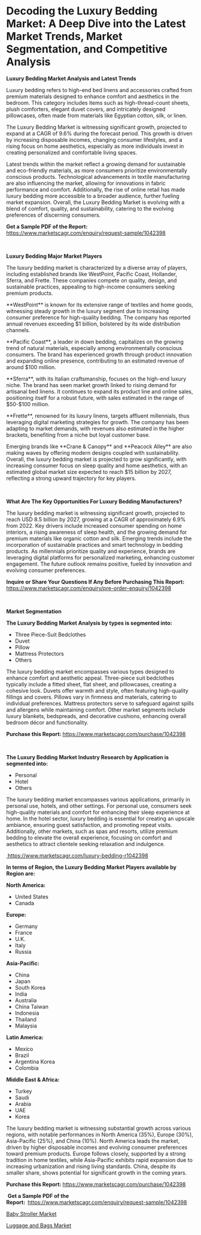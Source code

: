 <p><h1>Decoding the Luxury Bedding Market: A Deep Dive into the Latest Market Trends, Market Segmentation, and Competitive Analysis</h1></p><p><strong>Luxury Bedding Market Analysis and Latest Trends</strong></p>
<p><p>Luxury bedding refers to high-end bed linens and accessories crafted from premium materials designed to enhance comfort and aesthetics in the bedroom. This category includes items such as high-thread-count sheets, plush comforters, elegant duvet covers, and intricately designed pillowcases, often made from materials like Egyptian cotton, silk, or linen.</p><p>The Luxury Bedding Market is witnessing significant growth, projected to expand at a CAGR of 9.6% during the forecast period. This growth is driven by increasing disposable incomes, changing consumer lifestyles, and a rising focus on home aesthetics, especially as more individuals invest in creating personalized and comfortable living spaces. </p><p>Latest trends within the market reflect a growing demand for sustainable and eco-friendly materials, as more consumers prioritize environmentally conscious products. Technological advancements in textile manufacturing are also influencing the market, allowing for innovations in fabric performance and comfort. Additionally, the rise of online retail has made luxury bedding more accessible to a broader audience, further fueling market expansion. Overall, the Luxury Bedding Market is evolving with a blend of comfort, quality, and sustainability, catering to the evolving preferences of discerning consumers.</p></p>
<p><strong>Get a Sample PDF of the Report:&nbsp;</strong> <a href="https://www.marketscagr.com/enquiry/request-sample/1042398?utm_campaign=1869&utm_medium=2&utm_source=Github&utm_content=ia&utm_term=05042025&utm_id=luxury-bedding">https://www.marketscagr.com/enquiry/request-sample/1042398</a></p>
<p>&nbsp;</p>
<p><strong>Luxury Bedding Major Market Players</strong></p>
<p><p>The luxury bedding market is characterized by a diverse array of players, including established brands like WestPoint, Pacific Coast, Hollander, Sferra, and Frette. These companies compete on quality, design, and sustainable practices, appealing to high-income consumers seeking premium products.</p><p>**WestPoint** is known for its extensive range of textiles and home goods, witnessing steady growth in the luxury segment due to increasing consumer preference for high-quality bedding. The company has reported annual revenues exceeding $1 billion, bolstered by its wide distribution channels.</p><p>**Pacific Coast**, a leader in down bedding, capitalizes on the growing trend of natural materials, especially among environmentally conscious consumers. The brand has experienced growth through product innovation and expanding online presence, contributing to an estimated revenue of around $100 million.</p><p>**Sferra**, with its Italian craftsmanship, focuses on the high-end luxury niche. The brand has seen market growth linked to rising demand for artisanal bed linens. It continues to expand its product line and online sales, positioning itself for a robust future, with sales estimated in the range of $50-$100 million.</p><p>**Frette**, renowned for its luxury linens, targets affluent millennials, thus leveraging digital marketing strategies for growth. The company has been adapting to market demands, with revenues also estimated in the higher brackets, benefiting from a niche but loyal customer base.</p><p>Emerging brands like **Crane & Canopy** and **Peacock Alley** are also making waves by offering modern designs coupled with sustainability. Overall, the luxury bedding market is projected to grow significantly, with increasing consumer focus on sleep quality and home aesthetics, with an estimated global market size expected to reach $15 billion by 2027, reflecting a strong upward trajectory for key players.</p></p>
<p>&nbsp;</p>
<p><strong>What Are The Key Opportunities For Luxury Bedding Manufacturers?</strong></p>
<p><p>The luxury bedding market is witnessing significant growth, projected to reach USD 8.5 billion by 2027, growing at a CAGR of approximately 6.9% from 2022. Key drivers include increased consumer spending on home interiors, a rising awareness of sleep health, and the growing demand for premium materials like organic cotton and silk. Emerging trends include the incorporation of sustainable practices and smart technology in bedding products. As millennials prioritize quality and experience, brands are leveraging digital platforms for personalized marketing, enhancing customer engagement. The future outlook remains positive, fueled by innovation and evolving consumer preferences.</p></p>
<p><strong>Inquire or Share Your Questions If Any Before Purchasing This Report:</strong> <a href="https://www.marketscagr.com/enquiry/pre-order-enquiry/1042398?utm_campaign=1869&utm_medium=2&utm_source=Github&utm_content=ia&utm_term=05042025&utm_id=luxury-bedding">https://www.marketscagr.com/enquiry/pre-order-enquiry/1042398</a></p>
<p>&nbsp;</p>
<p><strong>Market Segmentation</strong></p>
<p><strong>The Luxury Bedding Market Analysis by types is segmented into:</strong></p>
<p><ul><li>Three Piece-Suit Bedclothes</li><li>Duvet</li><li>Pillow</li><li>Mattress Protectors</li><li>Others</li></ul></p>
<p><p>The luxury bedding market encompasses various types designed to enhance comfort and aesthetic appeal. Three-piece suit bedclothes typically include a fitted sheet, flat sheet, and pillowcases, creating a cohesive look. Duvets offer warmth and style, often featuring high-quality fillings and covers. Pillows vary in firmness and materials, catering to individual preferences. Mattress protectors serve to safeguard against spills and allergens while maintaining comfort. Other market segments include luxury blankets, bedspreads, and decorative cushions, enhancing overall bedroom décor and functionality.</p></p>
<p><strong>Purchase this Report:&nbsp;</strong><a href="https://www.marketscagr.com/purchase/1042398?utm_campaign=1869&utm_medium=2&utm_source=Github&utm_content=ia&utm_term=05042025&utm_id=luxury-bedding">https://www.marketscagr.com/purchase/1042398</a></p>
<p>&nbsp;</p>
<p><strong>The Luxury Bedding Market Industry Research by Application is segmented into:</strong></p>
<p><ul><li>Personal</li><li>Hotel</li><li>Others</li></ul></p>
<p><p>The luxury bedding market encompasses various applications, primarily in personal use, hotels, and other settings. For personal use, consumers seek high-quality materials and comfort for enhancing their sleep experience at home. In the hotel sector, luxury bedding is essential for creating an upscale ambiance, ensuring guest satisfaction, and promoting repeat visits. Additionally, other markets, such as spas and resorts, utilize premium bedding to elevate the overall experience, focusing on comfort and aesthetics to attract clientele seeking relaxation and indulgence.</p></p>
<p><a href="https://www.marketscagr.com/luxury-bedding-r1042398?utm_campaign=1869&utm_medium=2&utm_source=Github&utm_content=ia&utm_term=05042025&utm_id=luxury-bedding">&nbsp;https://www.marketscagr.com/luxury-bedding-r1042398</a></p>
<p><strong>In terms of Region, the Luxury Bedding Market Players available by Region are:</strong></p>
<p>
    <p> <strong> North America: </strong>
        <ul>
            <li>United States</li>
            <li>Canada</li>
        </ul>
        </p> 
    <p> <strong> Europe: </strong>
        <ul>
            <li>Germany</li>
            <li>France</li>
            <li>U.K.</li>
            <li>Italy</li>
            <li>Russia</li>
        </ul>
        </p> 
    <p> <strong> Asia-Pacific: </strong>
        <ul>
            <li>China</li>
            <li>Japan</li>
            <li>South Korea</li>
            <li>India</li>
            <li>Australia</li>
            <li>China Taiwan</li>
            <li>Indonesia</li>
            <li>Thailand</li>
            <li>Malaysia</li>
        </ul>
        </p> 
    <p> <strong> Latin America: </strong>
        <ul>
            <li>Mexico</li>
            <li>Brazil</li>
            <li>Argentina Korea</li>
            <li>Colombia</li>
        </ul>
        </p> 
    <p> <strong> Middle East & Africa: </strong>
        <ul>
            <li>Turkey</li>
            <li>Saudi</li>
            <li>Arabia</li>
            <li>UAE</li>
            <li>Korea</li>
        </ul>
    </p>
    </p>
<p><p>The luxury bedding market is witnessing substantial growth across various regions, with notable performances in North America (35%), Europe (30%), Asia-Pacific (25%), and China (10%). North America leads the market, driven by higher disposable incomes and evolving consumer preferences toward premium products. Europe follows closely, supported by a strong tradition in home textiles, while Asia-Pacific exhibits rapid expansion due to increasing urbanization and rising living standards. China, despite its smaller share, shows potential for significant growth in the coming years.</p></p>
<p><strong>Purchase this Report: </strong><a href="https://www.marketscagr.com/purchase/1042398?utm_campaign=1869&utm_medium=2&utm_source=Github&utm_content=ia&utm_term=05042025&utm_id=luxury-bedding">https://www.marketscagr.com/purchase/1042398</a></p>
<p>&nbsp;<strong>Get a Sample PDF of the Report:&nbsp;&nbsp;</strong><a href="https://www.marketscagr.com/enquiry/request-sample/1042398?utm_campaign=1869&utm_medium=2&utm_source=Github&utm_content=ia&utm_term=05042025&utm_id=luxury-bedding">https://www.marketscagr.com/enquiry/request-sample/1042398</a></p>
<p><strong></strong></p>
<p><p><a href="https://github.com/CliffMedina6/Market-Research-Report-List-7/blob/main/baby-stroller-market.md?utm_campaign=1869&utm_medium=2&utm_source=Github&utm_content=ia&utm_term=05042025&utm_id=luxury-bedding">Baby Stroller Market</a></p><p><a href="https://github.com/ekerswenzlb0/Market-Research-Report-List-1/blob/main/luggage-and-bags-market.md?utm_campaign=1869&utm_medium=2&utm_source=Github&utm_content=ia&utm_term=05042025&utm_id=luxury-bedding">Luggage and Bags Market</a></p></p>